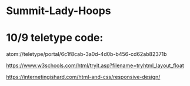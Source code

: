 # Summit-Lady-Hoops
# 10/9 teletype code:
atom://teletype/portal/6c1f8cab-3a0d-4d0b-b456-cd62ab82371b

https://www.w3schools.com/html/tryit.asp?filename=tryhtml_layout_float


https://internetingishard.com/html-and-css/responsive-design/
